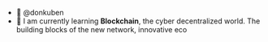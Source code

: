- 👋 @donkuben
- 🌱 I am currently learning <b>Blockchain</b>, the cyber decentralized world. The building blocks of the new network, innovative eco

<!---

--->
